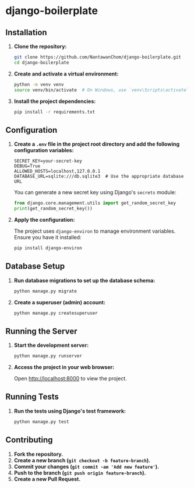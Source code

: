 # django-boilerplate

## Installation

1. **Clone the repository:**

    ```bash
    git clone https://github.com/NantawanChom/django-boilerplate.git
    cd django-boilerplate
    ```

2. **Create and activate a virtual environment:**

    ```bash
    python -m venv venv
    source venv/bin/activate  # On Windows, use `venv\Scripts\activate`
    ```

3. **Install the project dependencies:**

    ```bash
    pip install -r requirements.txt
    ```

## Configuration

1. **Create a `.env` file in the project root directory and add the following configuration variables:**

    ```plaintext
    SECRET_KEY=your-secret-key
    DEBUG=True
    ALLOWED_HOSTS=localhost,127.0.0.1
    DATABASE_URL=sqlite:///db.sqlite3  # Use the appropriate database URL
    ```

    You can generate a new secret key using Django's `secrets` module:

    ```python
    from django.core.management.utils import get_random_secret_key
    print(get_random_secret_key())
    ```

2. **Apply the configuration:**

    The project uses `django-environ` to manage environment variables. Ensure you have it installed:

    ```bash
    pip install django-environ
    ```

## Database Setup

1. **Run database migrations to set up the database schema:**

    ```bash
    python manage.py migrate
    ```

2. **Create a superuser (admin) account:**

    ```bash
    python manage.py createsuperuser
    ```

## Running the Server

1. **Start the development server:**

    ```bash
    python manage.py runserver
    ```

2. **Access the project in your web browser:**

    Open [http://localhost:8000](http://localhost:8000) to view the project.

## Running Tests

1. **Run the tests using Django's test framework:**

    ```bash
    python manage.py test
    ```

## Contributing

1. **Fork the repository.**
2. **Create a new branch (`git checkout -b feature-branch`).**
3. **Commit your changes (`git commit -am 'Add new feature'`).**
4. **Push to the branch (`git push origin feature-branch`).**
5. **Create a new Pull Request.**